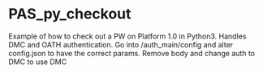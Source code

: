 # PAS_py_checkout
Example of how to check out a PW on Platform 1.0 in Python3. Handles DMC and OATH authentication. Go into /auth_main/config and alter config.json to have the correct params. Remove body and change auth to DMC to use DMC

